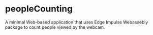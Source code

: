 # peopleCounting
A minimal Web-based application that uses Edge Impulse Webassebly package to count people viewed by the webcam.
